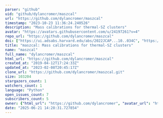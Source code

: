 ```yaml
---
parser: "github"
uid: "github/dylancromer/maszcal"
url: "https://github.com/dylancromer/maszcal"
timestamp: "2023-10-23 11:36:24.240526"
description: "Mass calibrations for thermal-SZ clusters"
avatar: "https://avatars.githubusercontent.com/u/24197261?v=4"
repo_url: "https://github.com/dylancromer/maszcal"
doi: ["https://ui.adsabs.harvard.edu/abs/2022JCAP...10..034C", "https://ui.adsabs.harvard.edu/abs/2023ascl.soft09013C/abstract"]
title: "maszcal: Mass calibrations for thermal-SZ clusters"
name: "maszcal"
full_name: "dylancromer/maszcal"
html_url: "https://github.com/dylancromer/maszcal"
created_at: "2019-04-12T17:24:33Z"
updated_at: "2023-02-08T20:45:17Z"
clone_url: "https://github.com/dylancromer/maszcal.git"
size: 103204
stargazers_count: 1
watchers_count: 1
language: "Python"
open_issues_count: 7
subscribers_count: 5
owner: {"html_url": "https://github.com/dylancromer", "avatar_url": "https://avatars.githubusercontent.com/u/24197261?v=4", "login": "dylancromer", "type": "User"}
date: "2025-06-21 14:28:31.727854"
---
```

